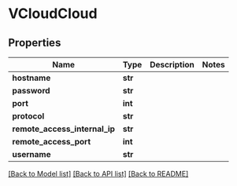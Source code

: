 # VCloudCloud

## Properties
Name | Type | Description | Notes
------------ | ------------- | ------------- | -------------
**hostname** | **str** |  | 
**password** | **str** |  | 
**port** | **int** |  | 
**protocol** | **str** |  | 
**remote_access_internal_ip** | **str** |  | 
**remote_access_port** | **int** |  | 
**username** | **str** |  | 

[[Back to Model list]](../README.md#documentation-for-models) [[Back to API list]](../README.md#documentation-for-api-endpoints) [[Back to README]](../README.md)


